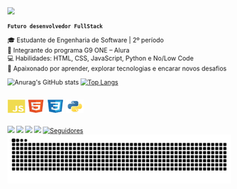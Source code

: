 <img src="https://readme-typing-svg.herokuapp.com/?font=Righteous&size=35&left=true&vleft=true&width=500&height=70&color=ff0000&duration=2000&lines=Aopa!+👋;+Carl1n+aqui+🔥;"/>

**`Futuro desenvolvedor FullStack`**

🎓 Estudante de Engenharia de Software | 2º período  
🚀 Integrante do programa G9 ONE – Alura  
💻 Habilidades: HTML, CSS, JavaScript, Python e No/Low Code  
🌟 Apaixonado por aprender, explorar tecnologias e encarar novos desafios  


![Anurag's GitHub stats](https://github-readme-stats.vercel.app/api?username=carl1tosbr&theme=shadow_red&show_icons=true)
[![Top Langs](https://github-readme-stats.vercel.app/api/top-langs/?username=carl1tosbr&theme=shadow_red&show&layout=donut)](https://github.com/anuraghazra/github-readme-stats)


<div style="display: inline_block"><br>
  <img align="center" alt="Rafa-Js" height="30" width="40" src="https://raw.githubusercontent.com/devicons/devicon/master/icons/javascript/javascript-plain.svg">
  <img align="center" alt="Rafa-HTML" height="30" width="40" src="https://raw.githubusercontent.com/devicons/devicon/master/icons/html5/html5-original.svg">
  <img align="center" alt="Rafa-CSS" height="30" width="40" src="https://raw.githubusercontent.com/devicons/devicon/master/icons/css3/css3-original.svg">
  <img align="center" alt="Rafa-Python" height="30" width="40" src="https://raw.githubusercontent.com/devicons/devicon/master/icons/python/python-original.svg">
  
</div>

  ##
  
<div>
   <a href="https://www.linkedin.com/in/carlos-rodrigo-f-santos-b03594365/" target="_blank"><img src="https://img.shields.io/badge/-LinkedIn-%230077B5?style=for-the-badge&logo=linkedin&logoColor=white" target="_blank"></a> 
  <a href="https://instagram.com/carl1tos_br" target="_blank"><img src="https://img.shields.io/badge/-Instagram-%23E4405F?style=for-the-badge&logo=instagram&logoColor=white" target="_blank"></a>
 	<a href="https://www.twitch.tv/carl1n__" target="_blank"><img src="https://img.shields.io/badge/Twitch-9146FF?style=for-the-badge&logo=twitch&logoColor=white" target="_blank"></a>
 <a href="https://discord.gg/jCyjbCKm2T" target="_blank"><img src="https://img.shields.io/badge/Discord-7289DA?style=for-the-badge&logo=discord&logoColor=white" target="_blank"></a> 
   <a href="https://github.com/carl1tosbr?tab=followers">
        <img 
            alt="Seguidores" 
            title="Me siga no GitHub" 
            src="https://custom-icon-badges.demolab.com/github/followers/Cauee-dev?color=236ad3&labelColor=1155ba&style=for-the-badge&logo=github&label=Seguidores&logoColor=white"
        />
    </a>

</div>

<picture>
<source media="(prefers-color-scheme: dark)" srcset="https://raw.githubusercontent.com/Carl1tosBR/Carl1tosBR/output/github-contribution-grid-snake-dark.svg">
<source media="(prefers-color-scheme: light)" srcset="https://raw.githubusercontent.com/Carl1tosBR/Carl1tosBR/output/github-contribution-grid-snake-dark.svg">
<img alt="github contribution grid snake animation" src="https://raw.githubusercontent.com/Carl1tosBR/Carl1tosBR/output/github-contribution-grid-snake.svg">
</picture>
